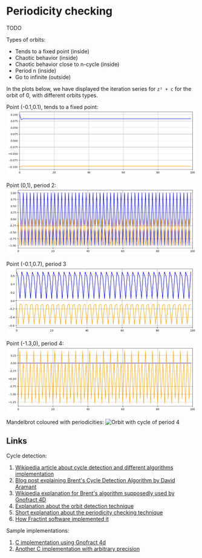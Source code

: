 # Periodicity checking

TODO

Types of orbits:

* Tends to a fixed point (inside)
* Chaotic behavior (inside)
* Chaotic behavior close to n-cycle (inside)
* Period n (inside)
* Go to infinite (outside)

In the plots below, we have displayed the iteration series for `z² + c` for the orbit of 0, with different orbits types.

Point (-0.1,0.1), tends to a fixed point:
![Orbit tends to a fixed point](img/orbit-period-1.png)

Point (0,1), period 2:  
![Orbit with cycle of period 2](img/orbit-period-2.png)

Point (-0.1,0.7), period 3  
![Orbit with cycle of period 3](img/orbit-period-3.png)

Point (-1.3,0), period 4:  
![Orbit with cycle of period 4](img/orbit-period-4.png)

Mandelbrot coloured with periodicities:
![Orbit with cycle of period 4](img/mandelbrot-set–periodicities-coloured.png)

## Links

Cycle detection:

1. [Wikipedia article about cycle detection and different algorithms implementation](https://en.wikipedia.org/wiki/Cycle_detection)
2. [Blog post explaining Brent's Cycle Detection Algorithm by David Aramant](https://davidaramant.github.io/post/brents-cycle-detection-algorithm)
3. [Wikipedia explanation for Brent's algorithm supposedly used by Gnofract 4D](https://en.wikipedia.org/wiki/Cycle_detection#Brent.27s_algorithm)
4. [Explanation about the orbit detection technique](https://mrob.com/pub/muency/orbitdetection.html)
5. [Short explanation about the periodicity checking technique](https://en.wikipedia.org/wiki/Talk:Mandelbrot_set#Periodicity_checking)
6. [How Fractint software implemented it](https://web.archive.org/web/20150220012221/http://www.reocities.com/CapeCanaveral/5003/mandel.htm)

Sample implementations:

1. [C implementation using Gnofract 4d](https://github.com/HyveInnovate/gnofract4d/blob/master/examples/cpp/custom_mandelbrot_formula.c#L356-L389)
2. [Another C implementation with arbitrary precision](https://github.com/josch/mandelbrot/blob/master/mandel_mpfr.c#L109-L133)
